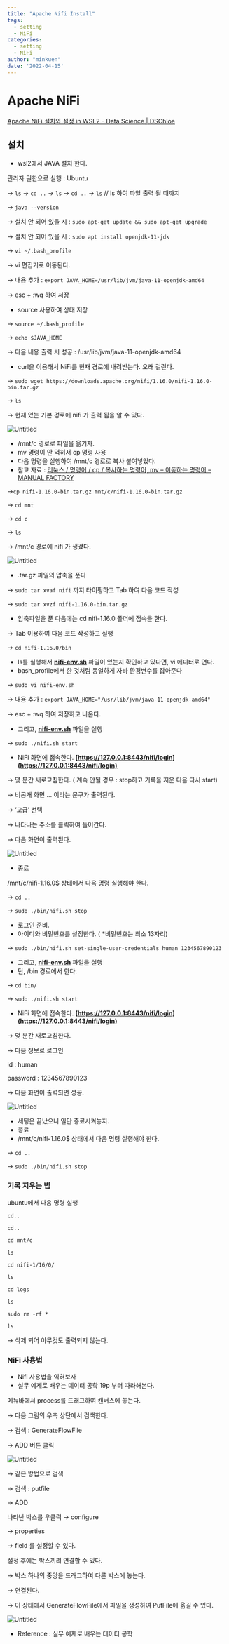 ```yaml
---
title: "Apache Nifi Install"
tags:
  - setting
  - NiFi
categories:
  - setting
  - NiFi
author: "minkuen"
date: '2022-04-15'
---
```


# Apache NiFi

[Apache NiFi 설치와 설정 in WSL2 - Data Science | DSChloe](https://dschloe.github.io/settings/apache_nifi_wsl2/)

## **설치**

- wsl2에서 JAVA 설치 한다.

관리자 권한으로 실행 : Ubuntu

→ `ls`  → `cd ..` → `ls` → `cd ..` → `ls`  // ls 하여 파일 출력 될 때까지

→ `java --version`

→ 설치 안 되어 있을 시 : `sudo apt-get update && sudo apt-get upgrade`

→ 설치 안 되어 있을 시 : `sudo apt install openjdk-11-jdk`

→ `vi ~/.bash_profile`

→ vi 편집기로 이동된다.

→ 내용 추가 : `export JAVA_HOME=/usr/lib/jvm/java-11-openjdk-amd64`

→ esc + :wq 하여 저장

- source 사용하여 상태 저장

→ `source ~/.bash_profile`

→ `echo $JAVA_HOME`

→ 다음 내용 출력 시 성공 : /usr/lib/jvm/java-11-openjdk-amd64  

- curl을 이용해서 NiFi를 현재 경로에 내려받는다. 오래 걸린다.

→ `sudo wget https://downloads.apache.org/nifi/1.16.0/nifi-1.16.0-bin.tar.gz`

→ `ls` 

→ 현재 있는 기본 경로에 nifi 가 출력 됨을 알 수 있다.

![Untitled](/images/Apache_NiFi/Untitled.png)

- /mnt/c 경로로 파일을 옮기자.
- mv 명령이 안 먹혀서 cp 명령 사용
- 다음 명령을 실행하여 /mnt/c 경로로 복사 붙여넣었다.
- 참고 자료 : [리눅스 / 명령어 / cp / 복사하는 명령어, mv – 이동하는 명령어 – MANUAL FACTORY](https://www.manualfactory.net/10805)

→`cp nifi-1.16.0-bin.tar.gz mnt/c/nifi-1.16.0-bin.tar.gz`

→ `cd mnt`

→ `cd c`

→ `ls`

→ /mnt/c 경로에 nifi 가 생겼다.

![Untitled](/images/Apache_NiFi/Untitled%201.png)

- .tar.gz 파일의 압축을 푼다

→ `sudo tar xvaf nifi` 까지 타이핑하고 Tab 하여 다음 코드 작성

→ `sudo tar xvzf nifi-1.16.0-bin.tar.gz`

- 압축파일을 푼 다음에는 cd nifi-1.16.0 폴더에 접속을 한다.

→ Tab 이용하여 다음 코드 작성하고 실행

→ `cd nifi-1.16.0/bin`

- ls를 실행해서 **[nifi-env.sh](http://nifi-env.sh/)** 파일이 있는지 확인하고 있다면, vi 에디터로 연다.
- bash_profile에서 한 것처럼 동일하게 자바 환경변수를 잡아준다

→ `sudo vi nifi-env.sh`

→ 내용 추가 : `export JAVA_HOME="/usr/lib/jvm/java-11-openjdk-amd64"`

→ esc + :wq 하여 저장하고 나온다.

- 그리고, **[nifi-env.sh](http://nifi-env.sh/)** 파일을 실행

→ `sudo ./nifi.sh start`

- NiFi 화면에 접속한다. **[https://127.0.0.1:8443/nifi/login](https://127.0.0.1:8443/nifi/login)**

→ 몇 분간 새로고침한다. ( 계속 안될 경우 : stop하고 기록을 지운 다음 다시 start)

→ 비공개 화면 ... 이라는 문구가 출력된다.

→ ‘고급’ 선택

→ 나타나는 주소를 클릭하여 들어간다.

→ 다음 화면이 출력된다.

![Untitled](/images/Apache_NiFi/Untitled%202.png)

- 종료

/mnt/c/nifi-1.16.0$ 상태에서 다음 명령 실행해야 한다.

→ `cd ..`

→ `sudo ./bin/nifi.sh stop`

- 로그인 준비.
- 아이디와 비밀번호를 설정한다. ( *비밀번호는 최소 13자리)

→ `sudo ./bin/nifi.sh set-single-user-credentials human 1234567890123`

- 그리고, **[nifi-env.sh](http://nifi-env.sh/)** 파일을 실행
- 단, /bin 경로에서 한다.

→ `cd bin/`

→ `sudo ./nifi.sh start`

- NiFi 화면에 접속한다. **[https://127.0.0.1:8443/nifi/login](https://127.0.0.1:8443/nifi/login)**

→ 몇 분간 새로고침한다.

→ 다음 정보로 로그인

id : human

password : 1234567890123

→ 다음 화면이 출력되면 성공.

![Untitled](/images/Apache_NiFi/Untitled%203.png)

- 세팅은 끝났으니 일단 종료시켜놓자.
- 종료
- /mnt/c/nifi-1.16.0$ 상태에서 다음 명령 실행해야 한다.

→ `cd ..`

→ `sudo ./bin/nifi.sh stop`

### 기록 지우는 법

ubuntu에서 다음 명령 실행

`cd..`

`cd..`

`cd mnt/c`

`ls`

`cd nifi-1/16/0/`

`ls`

`cd logs`

`ls`

`sudo rm -rf *`

`ls`

→ 삭제 되어 아무것도 출력되지 않는다.

### NiFi 사용법

- Nifi 사용법을 익혀보자
- 실무 예제로 배우는 데이터 공학 19p 부터 따라해본다.

메뉴바에서 process를 드래그하여 캔버스에 놓는다.

→ 다음 그림의 우측 상단에서 검색한다.

→ 검색 : GenerateFlowFile

→ ADD 버튼 클릭

![Untitled](/images/Apache_NiFi/Untitled%204.png)

→ 같은 방법으로 검색

→ 검색 : putfile

→ ADD

나타난 박스를 우클릭 → configure

→ properties

→ field 를 설정할 수 있다.

설정 후에는 박스끼리 연결할 수 있다.

→ 박스 하나의 중앙을 드래그하여 다른 박스에 놓는다.

→ 연결된다.

→ 이 상태에서 GenerateFlowFile에서 파일을 생성하여 PutFile에 옮길 수 있다.

![Untitled](/images/Apache_NiFi/Untitled%205.png)

- Reference : 실무 예제로 배우는 데이터 공학